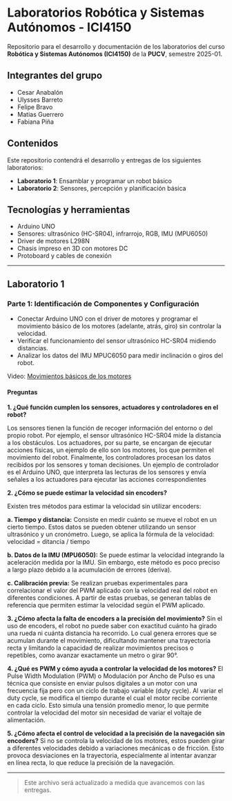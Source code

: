 # Laboratorios Robótica y Sistemas Autónomos - ICI4150

Repositorio para el desarrollo y documentación de los laboratorios del curso **Robótica y Sistemas Autónomos (ICI4150)** de la **PUCV**, semestre 2025-01.

## Integrantes del grupo

- Cesar Anabalón  
- Ulysses Barreto  
- Felipe Bravo  
- Matias Guerrero  
- Fabiana Piña  

## Contenidos

Este repositorio contendrá el desarrollo y entregas de los siguientes laboratorios:

- **Laboratorio 1**: Ensamblar y programar un robot básico  
- **Laboratorio 2**: Sensores, percepción y planificación básica  

## Tecnologías y herramientas

- Arduino UNO  
- Sensores: ultrasónico (HC-SR04), infrarrojo, RGB, IMU (MPU6050)  
- Driver de motores L298N  
- Chasis impreso en 3D con motores DC  
- Protoboard y cables de conexión

---

## Laboratorio 1

### Parte 1: Identificación de Componentes y Configuración
- Conectar Arduino UNO con el driver de motores y programar el movimiento básico de los motores (adelante, atrás, giro) sin controlar la velocidad.
- Verificar el funcionamiento del sensor ultrasónico HC-SR04 midiendo distancias.
- Analizar los datos del IMU MPUC6050 para medir inclinación o giros
del robot.

Video: 
[Movimientos básicos de los motores](https://www.youtube.com/shorts/A4MSk1yM4Hs)



#### Preguntas
**1. ¿Qué función cumplen los sensores, actuadores y controladores en el robot?**
   
   Los sensores tienen la función de recoger información del entorno o del propio robot. Por ejemplo, el sensor ultrasónico HC-SR04 mide la distancia a los obstáculos. Los actuadores, por su parte, se encargan de ejecutar acciones físicas, un ejemplo de ello son los motores, los que permiten el movimiento del robot. Finalmente, los controladores procesan los datos recibidos por los sensores y toman decisiones. Un ejemplo de controlador es el Arduino UNO, que interpreta las lecturas de los sensores y envía señales a los actuadores para ejecutar las acciones correspondientes
   
**2. ¿Cómo se puede estimar la velocidad sin encoders?**

   Existen tres métodos para estimar la velocidad sin utilizar encoders:
   
  **a. Tiempo y distancia:** Consiste en medir cuánto se mueve el robot en un cierto tiempo. Estos datos se pueden obtener utilizando un sensor ultrasónico y un cronómetro. Luego, se aplica la fórmula de la velocidad: velocidad = ditancia / tiempo
  
  **b. Datos de la IMU (MPU6050):** Se puede estimar la velocidad integrando la aceleración medida por la IMU. Sin embargo, este método es poco preciso a largo plazo debido a la acumulación de errores (deriva).

  **c. Calibración previa:** Se realizan pruebas experimentales para correlacionar el valor del PWM aplicado con la velocidad real del robot en diferentes condiciones. A partir de estas pruebas, se generan tablas de referencia que permiten estimar la velocidad según el PWM aplicado.

   
**3. ¿Cómo afecta la falta de encoders a la precisión del movimiento?** 
    Sin el uso de encoders, el robot no puede saber con exactitud cuánto ha girado una rueda ni cuánta distancia ha recorrido. Lo cual genera errores que se acumulan durante el movimiento, dificultando mantener una trayectoria recta y limitando la capacidad de realizar movimientos precisos o repetibles, como avanzar exactamente un metro o girar 90°.

**4. ¿Qué es PWM y cómo ayuda a controlar la velocidad de los motores?**
    El Pulse Width Modulation (PWM) o Modulación por Ancho de Pulso es una técnica que consiste en enviar pulsos digitales a un motor con una frecuencia fija pero con un ciclo de trabajo variable (duty cycle). Al variar el duty cycle, se modifica el tiempo durante el cual el motor recibe corriente en cada ciclo. Esto simula una tensión promedio menor, lo que permite controlar la velocidad del motor sin necesidad de variar el voltaje de alimentación.

**5. ¿Cómo afecta el control de velocidad a la precisión de la navegación sin encoders?**
    Si no se controla la velocidad de los motores, estos pueden girar a diferentes velocidades debido a variaciones mecánicas o de fricción. Esto provoca desviaciones en la trayectoria, especialmente al intentar avanzar en línea recta, lo que reduce la precisión de la navegación.


---

> Este archivo será actualizado a medida que avancemos con las entregas.
